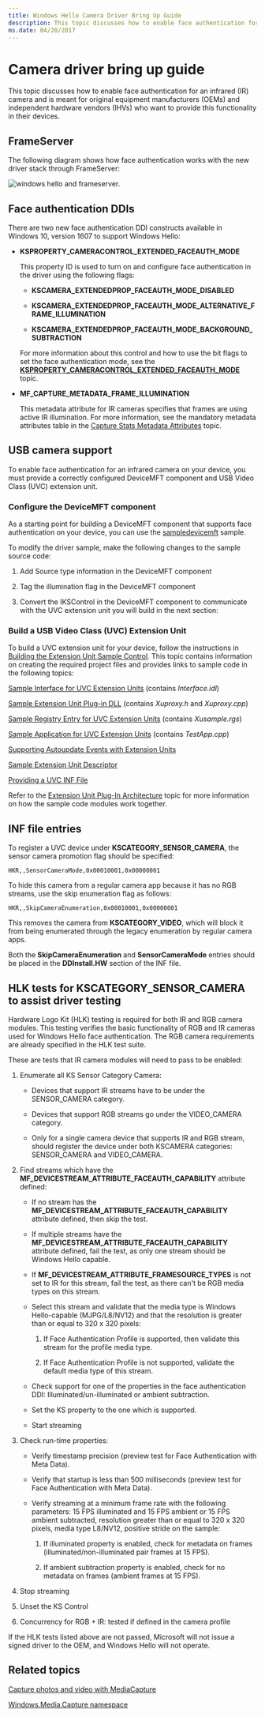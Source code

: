 ```yaml
---
title: Windows Hello Camera Driver Bring Up Guide
description: This topic discusses how to enable face authentication for an infrared (IR) camera and is meant for original equipment manufacturers (OEMs) and independent hardware vendors (IHVs).
ms.date: 04/20/2017
---
```


# Camera driver bring up guide

This topic discusses how to enable face authentication for an infrared (IR) camera and is meant for original equipment manufacturers (OEMs) and independent hardware vendors (IHVs) who want to provide this functionality in their devices.

## FrameServer

The following diagram shows how face authentication works with the new driver stack through FrameServer:

![windows hello and frameserver.](images/windows-hello-device-model.png)

## Face authentication DDIs

There are two new face authentication DDI constructs available in Windows 10, version 1607 to support Windows Hello:

- **KSPROPERTY\_CAMERACONTROL\_EXTENDED\_FACEAUTH\_MODE**

  This property ID is used to turn on and configure face authentication in the driver using the following flags:

  - **KSCAMERA\_EXTENDEDPROP\_FACEAUTH\_MODE\_DISABLED**

  - **KSCAMERA\_EXTENDEDPROP\_FACEAUTH\_MODE\_ALTERNATIVE\_FRAME\_ILLUMINATION**

  - **KSCAMERA\_EXTENDEDPROP\_FACEAUTH\_MODE\_BACKGROUND\_SUBTRACTION**

  For more information about this control and how to use the bit flags to set the face authentication mode, see the [**KSPROPERTY\_CAMERACONTROL\_EXTENDED\_FACEAUTH\_MODE**](./ksproperty-cameracontrol-extended-faceauth-mode.md) topic.

- **MF\_CAPTURE\_METADATA\_FRAME\_ILLUMINATION**

    This metadata attribute for IR cameras specifies that frames are using active IR illumination. For more information, see the mandatory metadata attributes table in the [Capture Stats Metadata Attributes](mf-capture-metadata.md) topic.

## USB camera support

To enable face authentication for an infrared camera on your device, you must provide a correctly configured DeviceMFT component and USB Video Class (UVC) extension unit.

### Configure the DeviceMFT component

As a starting point for building a DeviceMFT component that supports face authentication on your device, you can use the [sampledevicemft](/samples/microsoft/windows-driver-samples/driver-device-transform-sample/) sample.

To modify the driver sample, make the following changes to the sample source code:

1. Add Source type information in the DeviceMFT component

1. Tag the illumination flag in the DeviceMFT component

1. Convert the IKSControl in the DeviceMFT component to communicate with the UVC extension unit you will build in the next section:

### Build a USB Video Class (UVC) Extension Unit

To build a UVC extension unit for your device, follow the instructions in [Building the Extension Unit Sample Control](building-the-extension-unit-sample-control.md). This topic contains information on creating the required project files and provides links to sample code in the following topics:

[Sample Interface for UVC Extension Units](sample-interface-for-uvc-extension-units.md) (contains *Interface.idl*)

[Sample Extension Unit Plug-in DLL](sample-extension-unit-plug-in-dll.md) (contains *Xuproxy.h* and *Xuproxy.cpp*)

[Sample Registry Entry for UVC Extension Units](sample-registry-entry-for-uvc-extension-units.md) (contains *Xusample.rgs*)

[Sample Application for UVC Extension Units](sample-application-for-uvc-extension-units.md) (contains *TestApp.cpp*)

[Supporting Autoupdate Events with Extension Units](supporting-autoupdate-events-with-extension-units.md)

[Sample Extension Unit Descriptor](sample-extension-unit-descriptor.md)

[Providing a UVC INF File](providing-a-uvc-inf-file.md)

Refer to the [Extension Unit Plug-In Architecture](extension-unit-plug-in-architecture.md) topic for more information on how the sample code modules work together.

## INF file entries

To register a UVC device under **KSCATEGORY\_SENSOR\_CAMERA**, the sensor camera promotion flag should be specified:

```INF
HKR,,SensorCameraMode,0x00010001,0x00000001
```

To hide this camera from a regular camera app because it has no RGB streams, use the skip enumeration flag as follows:

```INF
HKR,,SkipCameraEnumeration,0x00010001,0x00000001
```

This removes the camera from **KSCATEGORY\_VIDEO**, which will block it from being enumerated through the legacy enumeration by regular camera apps.

Both the **SkipCameraEnumeration** and **SensorCameraMode** entries should be placed in the **DDInstall.HW** section of the INF file.

## HLK tests for KSCATEGORY\_SENSOR\_CAMERA to assist driver testing

Hardware Logo Kit (HLK) testing is required for both IR and RGB camera modules. This testing verifies the basic functionality of RGB and IR cameras used for Windows Hello face authentication. The RGB camera requirements are already specified in the HLK test suite.

These are tests that IR camera modules will need to pass to be enabled:

1. Enumerate all KS Sensor Category Camera:

    - Devices that support IR streams have to be under the SENSOR\_CAMERA category.

    - Devices that support RGB streams go under the VIDEO\_CAMERA category.

    - Only for a single camera device that supports IR and RGB stream, should register the device under both KSCAMERA categories: SENSOR\_CAMERA and VIDEO\_CAMERA.

1. Find streams which have the **MF\_DEVICESTREAM\_ATTRIBUTE\_FACEAUTH\_CAPABILITY** attribute defined:

    - If no stream has the **MF\_DEVICESTREAM\_ATTRIBUTE\_FACEAUTH\_CAPABILITY** attribute defined, then skip the test.

    - If multiple streams have the **MF\_DEVICESTREAM\_ATTRIBUTE\_FACEAUTH\_CAPABILITY** attribute defined, fail the test, as only one stream should be Windows Hello capable.

    - If **MF\_DEVICESTREAM\_ATTRIBUTE\_FRAMESOURCE\_TYPES** is not set to IR for this stream, fail the test, as there can't be RGB media types on this stream.

    - Select this stream and validate that the media type is Windows Hello-capable (MJPG/L8/NV12) and that the resolution is greater than or equal to 320 x 320 pixels:

        1. If Face Authentication Profile is supported, then validate this stream for the profile media type.

        1. If Face Authentication Profile is not supported, validate the default media type of this stream.

    - Check support for one of the properties in the face authentication DDI: Illuminated/un-illuminated or ambient subtraction.

    - Set the KS property to the one which is supported.

    - Start streaming

1. Check run-time properties:

    - Verify timestamp precision (preview test for Face Authentication with Meta Data).

    - Verify that startup is less than 500 milliseconds (preview test for Face Authentication with Meta Data).
  
    - Verify streaming at a minimum frame rate with the following parameters: 15 FPS illuminated and 15 FPS ambient or 15 FPS ambient subtracted, resolution greater than or equal to 320 x 320 pixels, media type L8/NV12, positive stride on the sample:

        1. If illuminated property is enabled, check for metadata on frames (illuminated/non-illuminated pair frames at 15 FPS).

        1. If ambient subtraction property is enabled, check for no metadata on frames (ambient frames at 15 FPS).

1. Stop streaming

1. Unset the KS Control

1. Concurrency for RGB + IR: tested if defined in the camera profile

If the HLK tests listed above are not passed, Microsoft will not issue a signed driver to the OEM, and Windows Hello will not operate.

## Related topics

[Capture photos and video with MediaCapture](/windows/uwp/audio-video-camera/capture-photos-and-video-with-mediacapture)  

[Windows.Media.Capture namespace](/uwp/api/Windows.Media.Capture)
